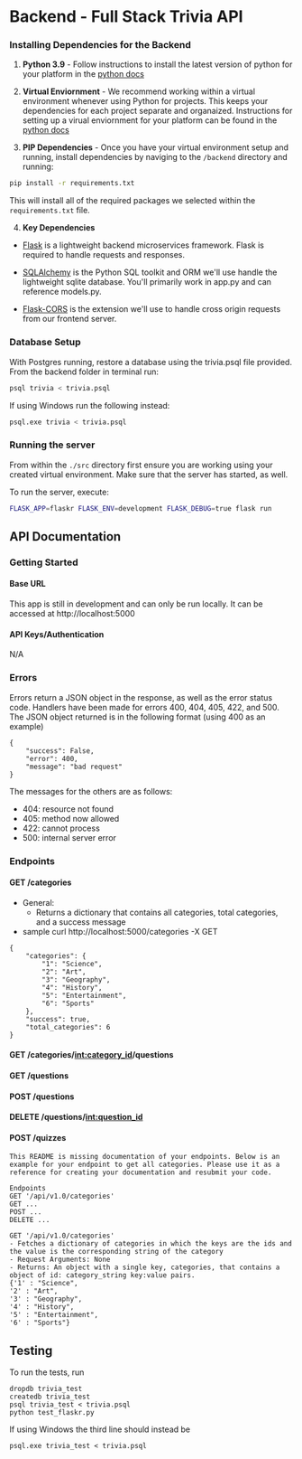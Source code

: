 # Backend - Full Stack Trivia API 

### Installing Dependencies for the Backend

1. **Python 3.9** - Follow instructions to install the latest version of python for your platform in the [python docs](https://docs.python.org/3/using/unix.html#getting-and-installing-the-latest-version-of-python)


2. **Virtual Enviornment** - We recommend working within a virtual environment whenever using Python for projects. This keeps your dependencies for each project separate and organaized. Instructions for setting up a virual enviornment for your platform can be found in the [python docs](https://packaging.python.org/guides/installing-using-pip-and-virtual-environments/)


3. **PIP Dependencies** - Once you have your virtual environment setup and running, install dependencies by naviging to the `/backend` directory and running:
```bash
pip install -r requirements.txt
```
This will install all of the required packages we selected within the `requirements.txt` file.


4. **Key Dependencies**
 - [Flask](http://flask.pocoo.org/)  is a lightweight backend microservices framework. Flask is required to handle requests and responses.

 - [SQLAlchemy](https://www.sqlalchemy.org/) is the Python SQL toolkit and ORM we'll use handle the lightweight sqlite database. You'll primarily work in app.py and can reference models.py. 

 - [Flask-CORS](https://flask-cors.readthedocs.io/en/latest/#) is the extension we'll use to handle cross origin requests from our frontend server. 

### Database Setup
With Postgres running, restore a database using the trivia.psql file provided. From the backend folder in terminal run:
```bash
psql trivia < trivia.psql
```

If using Windows run the following instead:
```bash
psql.exe trivia < trivia.psql
```

### Running the server

From within the `./src` directory first ensure you are working using your created virtual environment. Make sure that the server has started, as well.

To run the server, execute:

```bash
FLASK_APP=flaskr FLASK_ENV=development FLASK_DEBUG=true flask run
```

## API Documentation

### Getting Started

#### Base URL

This app is still in development and can only be run locally. It can be accessed at http://localhost:5000

#### API Keys/Authentication

N/A

### Errors

Errors return a JSON object in the response, as well as the error status code. Handlers have been made for errors 400, 404, 405, 422, and 500. The JSON object returned is in the following format (using 400 as an example)

```
{
    "success": False,
    "error": 400,
    "message": "bad request"
}
```

The messages for the others are as follows:
* 404: resource not found
* 405: method now allowed
* 422: cannot process
* 500: internal server error

### Endpoints

#### GET /categories

* General:
    * Returns a dictionary that contains all categories, total categories, and a success message
* sample curl http://localhost:5000/categories -X GET
```
{
    "categories": {
        "1": "Science",
        "2": "Art",
        "3": "Geography",
        "4": "History",
        "5": "Entertainment",
        "6": "Sports"
    },
    "success": true,
    "total_categories": 6
}
```

#### GET /categories/<int:category_id>/questions

#### GET /questions

#### POST /questions

#### DELETE /questions/<int:question_id>

#### POST /quizzes

```
This README is missing documentation of your endpoints. Below is an example for your endpoint to get all categories. Please use it as a reference for creating your documentation and resubmit your code. 

Endpoints
GET '/api/v1.0/categories'
GET ...
POST ...
DELETE ...

GET '/api/v1.0/categories'
- Fetches a dictionary of categories in which the keys are the ids and the value is the corresponding string of the category
- Request Arguments: None
- Returns: An object with a single key, categories, that contains a object of id: category_string key:value pairs. 
{'1' : "Science",
'2' : "Art",
'3' : "Geography",
'4' : "History",
'5' : "Entertainment",
'6' : "Sports"}

```


## Testing
To run the tests, run
```
dropdb trivia_test
createdb trivia_test
psql trivia_test < trivia.psql 
python test_flaskr.py
```
If using Windows the third line should instead be
```
psql.exe trivia_test < trivia.psql
```